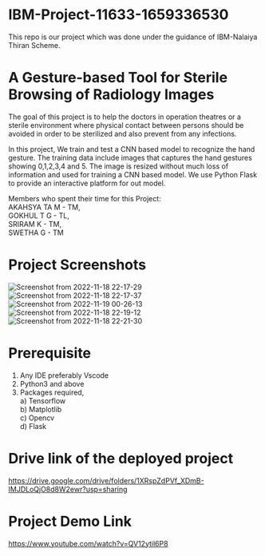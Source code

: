 # IBM-Project-11633-1659336530 

This repo is our project which was done under the guidance of IBM-Nalaiya Thiran Scheme.

# **A Gesture-based Tool for Sterile Browsing of Radiology Images**

The goal of this project is to help the doctors in operation theatres or a sterile environment where physical contact between persons should be avoided in order to be sterilized and also prevent from any infections.

In this project, We train and test a CNN based model to recognize the hand gesture. The training data include images that captures the hand gestures showing 0,1,2,3,4 and 5. The image is resized without much loss of information and used for training a CNN based model. We use Python Flask to provide an interactive platform for out model.

Members who spent their time for this Project: <br>
AKAHSYA TA M - TM, <br>
GOKHUL T G - TL, <br>
SRIRAM K - TM, <br>
SWETHA G - TM  <br>
    
 # Project Screenshots
![Screenshot from 2022-11-18 22-17-29](https://user-images.githubusercontent.com/84320534/202771746-d1b7fa11-505a-4d79-973b-6bb36dd38b8a.png)
![Screenshot from 2022-11-18 22-17-37](https://user-images.githubusercontent.com/84320534/202771755-912872eb-57b3-49e7-90d8-ac46492dda1d.png)
![Screenshot from 2022-11-19 00-26-13](https://user-images.githubusercontent.com/84320534/202781724-c58eacf8-3a9d-4cf0-8217-0447d9eb880c.png)
![Screenshot from 2022-11-18 22-19-12](https://user-images.githubusercontent.com/84320534/202771767-2639ce5c-fb82-45c7-aaa7-046f509ef8da.png)
![Screenshot from 2022-11-18 22-21-30](https://user-images.githubusercontent.com/84320534/202771770-8bf39e2a-4620-4e1d-a4a0-58d51f936f94.png)

# Prerequisite
1. Any IDE preferably Vscode
2. Python3 and above
3. Packages required, <br>
    a) Tensorflow <br>
    b) Matplotlib <br>
    c) Opencv <br>
    d) Flask <br>
    
# Drive link of the deployed project
https://drive.google.com/drive/folders/1XRspZdPVf_XDmB-IMJDLoQjO8d8W2ewr?usp=sharing

# Project Demo Link
https://www.youtube.com/watch?v=QV12ytil6P8
